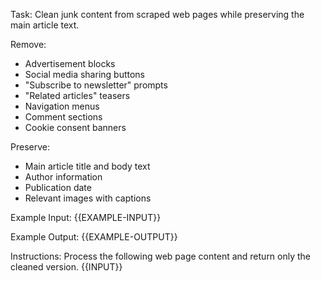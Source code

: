 Task: Clean junk content from scraped web pages while preserving the main article text.

Remove:
- Advertisement blocks
- Social media sharing buttons
- "Subscribe to newsletter" prompts
- "Related articles" teasers
- Navigation menus
- Comment sections
- Cookie consent banners

Preserve:
- Main article title and body text
- Author information
- Publication date
- Relevant images with captions

Example Input:
{{EXAMPLE-INPUT}}

Example Output:
{{EXAMPLE-OUTPUT}}

Instructions: Process the following web page content and return only the cleaned version.
{{INPUT}}
